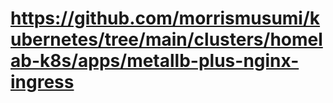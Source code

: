 # https://github.com/morrismusumi/kubernetes/tree/main/clusters/homelab-k8s/apps/metallb-plus-nginx-ingress
### 